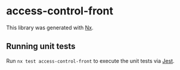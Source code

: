 # access-control-front

This library was generated with [Nx](https://nx.dev).

## Running unit tests

Run `nx test access-control-front` to execute the unit tests via [Jest](https://jestjs.io).
